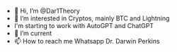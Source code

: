 - 👋 Hi, I’m @Dar1Theory
- 👀 I’m interested in Cryptos, mainly BTC and Lightning
- I'm starting to work with AutoGPT and ChatGPT
- 🌱 I’m current
- 📫 How to reach me Whatsapp Dr. Darwin Perkins

<!---
Dar1Theory/Dar1Theory is a ✨ special ✨ repository because its `README.md` (this file) appears on your GitHub profile.
You can click the Preview link to take a look at your changes.
--->
